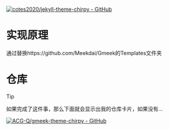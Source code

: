 [![cotes2020/jekyll-theme-chirpy - GitHub](https://gh-card.dev/repos/cotes2020/jekyll-theme-chirpy.svg)](https://github.com/cotes2020/jekyll-theme-chirpy)

# 实现原理

通过替换https://github.com/Meekdai/Gmeek的Templates文件夹

# 仓库

> [!TIP]
> 如果完成了这件事，那么下面就会显示出我的仓库卡片，如果没有...

[![ACG-Q/gmeek-theme-chirpy - GitHub](https://gh-card.dev/repos/ACG-Q/gmeek-theme-chirpy.svg)](https://github.com/ACG-Q/gmeek-theme-chirpy)
